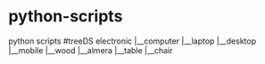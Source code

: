 # python-scripts
python scripts
#treeDS
electronic
   |__computer
      |__laptop
      |__desktop
      |__mobile
   |__wood
      |__almera
      |__table
      |__chair
